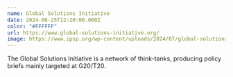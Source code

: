 ```yaml
---
name: Global Solutions Initiative
date: 2024-06-25T12:20:00.000Z
color: "#FFFFFF"
url: https://www.global-solutions-initiative.org/
image: https://www.ipsp.org/wp-content/uploads/2024/07/global-solutions.png
---
```

The Global Solutions Initiative is a network of think-tanks, producing policy briefs mainly targeted at G20/T20.

